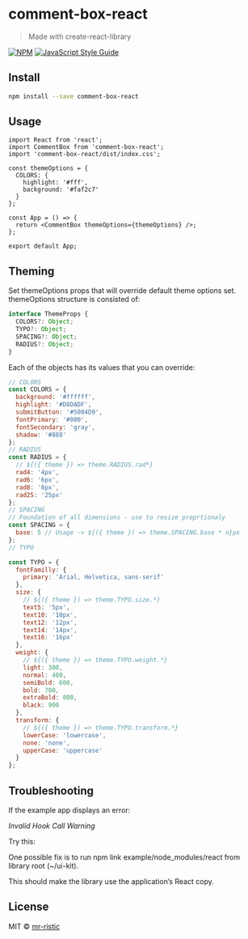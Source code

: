 # comment-box-react

> Made with create-react-library

[![NPM](https://img.shields.io/npm/v/comment-box-react.svg)](https://www.npmjs.com/package/comment-box-react) [![JavaScript Style Guide](https://img.shields.io/badge/code_style-standard-brightgreen.svg)](https://standardjs.com)

## Install

```bash
npm install --save comment-box-react
```

## Usage

```tsx
import React from 'react';
import CommentBox from 'comment-box-react';
import 'comment-box-react/dist/index.css';

const themeOptions = {
  COLORS: {
    highlight: '#fff',
    background: '#faf2c7'
  }
};

const App = () => {
  return <CommentBox themeOptions={themeOptions} />;
};

export default App;
```

## Theming

Set themeOptions props that will override default theme options set.
themeOptions structure is consisted of:

```ts
interface ThemeProps {
  COLORS?: Object;
  TYPO?: Object;
  SPACING?: Object;
  RADIUS?: Object;
}
```

Each of the objects has its values that you can override:

```js
// COLORS
const COLORS = {
  background: '#ffffff',
  highlight: '#D8DADF',
  submitButton: '#5004D9',
  fontPrimary: '#000',
  fontSecondary: 'gray',
  shadow: '#888'
};
// RADIUS
const RADIUS = {
  // ${({ theme }) => theme.RADIUS.rad*}
  rad4: '4px',
  rad6: '6px',
  rad8: '8px',
  rad25: '25px'
};
// SPACING
// Foundation of all dimensions - use to resize proprtionaly
const SPACING = {
  base: 5 // Usage -> ${({ theme }) => theme.SPACING.base * n}px
};
// TYPO

const TYPO = {
  fontFamilly: {
    primary: 'Arial, Helvetica, sans-serif'
  },
  size: {
    // ${({ theme }) => theme.TYPO.size.*}
    text5: '5px',
    text10: '10px',
    text12: '12px',
    text14: '14px',
    text16: '16px'
  },
  weight: {
    // ${({ theme }) => theme.TYPO.weight.*}
    light: 300,
    normal: 400,
    semiBold: 600,
    bold: 700,
    extraBold: 800,
    black: 900
  },
  transform: {
    // ${({ theme }) => theme.TYPO.transform.*}
    lowerCase: 'lowercase',
    none: 'none',
    upperCase: 'uppercase'
  }
};
```

## Troubleshooting

If the example app displays an error:

<i>Invalid Hook Call Warning</i>

Try this:

One possible fix is to run npm link example/node_modules/react from library root (~/ui-kit).

This should make the library use the application’s React copy.

## License

MIT © [mr-ristic](https://github.com/mr-ristic)
